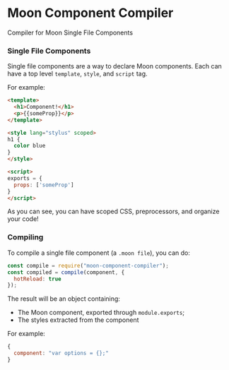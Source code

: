 # Moon Component Compiler

Compiler for Moon Single File Components

### Single File Components

Single file components are a way to declare Moon components. Each can have a top level `template`, `style`, and `script` tag.

For example:

```html
<template>
  <h1>Component!</h1>
  <p>{{someProp}}</p>
</template>

<style lang="stylus" scoped>
h1 {
  color blue
}
</style>

<script>
exports = {
  props: ['someProp']
}
</script>
```

As you can see, you can have scoped CSS, preprocessors, and organize your code!

### Compiling

To compile a single file component (a `.moon file`), you can do:

```js
const compile = require("moon-component-compiler");
const compiled = compile(component, {
  hotReload: true
});
```

The result will be an object containing:

* The Moon component, exported through `module.exports`;
* The styles extracted from the component

For example:

```js
{
  component: "var options = {};"
}
```
